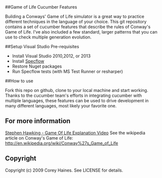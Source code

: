 ##Game of Life Cucumber Features

Building a Conways' Game of Life simulator is a great way to practice different techniques in the language of your choice. This git repository contains a set of cucumber features that describe the rules of Conway's Game of Life. I've also included a few standard, larger patterns that you can use to check multiple generation evolution.

##Setup Visual Studio Pre-requisites
* Install Visual Studio 2010,2012, or 2013
* Install <a href="http://www.specflow.org/">Specflow</a>
* Restore Nuget packages
* Run Specflow tests (with MS Test Runner or resharper)

##How to use

Fork this repo on github, clone to your local machine and start working. Thanks to the cucumber team's efforts in integrating cucumber with multiple languages, these features can be used to drive development in many different languages, most likely your favorite one.

## For more information
<a href="http://www.youtube.com/watch?v=CgOcEZinQ2I">Stephen Hawking - Game Of Life Explanation Video</a>
See the wikipedia article on Conway's Game of Life:
http://en.wikipedia.org/wiki/Conway%27s_Game_of_Life


## Copyright

Copyright (c) 2009 Corey Haines. See LICENSE for details.
